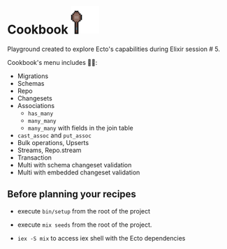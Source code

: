 # Cookbook ![crappy wooden spoon](crappy-wooden-spoon.png)

Playground created to explore Ecto's capabilities during Elixir session # 5. 

Cookbook's menu includes :man_cook::
- Migrations
- Schemas
- Repo
- Changesets
- Associations
  - `has_many`
  - `many_many` 
  - `many_many` with fields in the join table
- `cast_assoc` and `put_assoc`
- Bulk operations, Upserts
- Streams, Repo.stream
- Transaction
- Multi with schema changeset validation
- Multi with embedded changeset validation

## Before planning your recipes
- execute `bin/setup` from the root of the project

- execute `mix seeds` from the root of the project.

- `iex -S mix` to access iex shell with the Ecto dependencies
